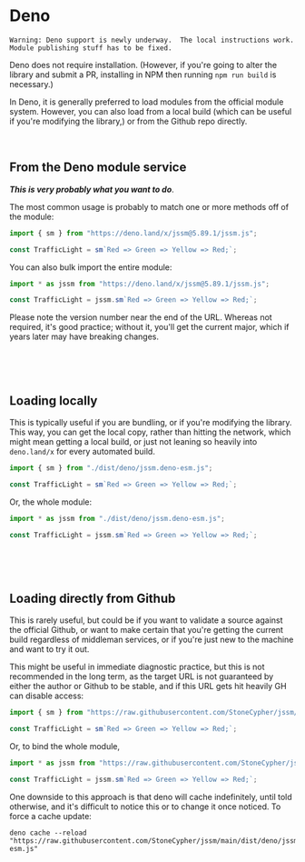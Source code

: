 # Deno

`Warning: Deno support is newly underway.  The local instructions work.  Module publishing stuff has to be fixed.`

Deno does not require installation.  (However, if you're going to alter the library and submit a PR, installing in NPM then running `npm run build` is necessary.)

In Deno, it is generally preferred to load modules from the official module system.  However, you can also load from a local build (which can be useful if you're modifying the library,) or from the Github repo directly.

&nbsp;

## From the Deno module service

***This is very probably what you want to do***.

The most common usage is probably to match one or more methods off of the module:

```typescript
import { sm } from "https://deno.land/x/jssm@5.89.1/jssm.js";

const TrafficLight = sm`Red => Green => Yellow => Red;`;
```

You can also bulk import the entire module:

```typescript
import * as jssm from "https://deno.land/x/jssm@5.89.1/jssm.js";

const TrafficLight = jssm.sm`Red => Green => Yellow => Red;`;
```

Please note the version number near the end of the URL.  Whereas not required, it's good practice; without it, you'll get the current major, which if years later may have breaking changes.

&nbsp;

&nbsp;

## Loading locally

This is typically useful if you are bundling, or if you're modifying the library.  This way, you can get the local copy, rather than hitting the network, which might mean getting a local build, or just not leaning so heavily into `deno.land/x` for every automated build.

```typescript
import { sm } from "./dist/deno/jssm.deno-esm.js";

const TrafficLight = sm`Red => Green => Yellow => Red;`;
```

Or, the whole module:

```typescript
import * as jssm from "./dist/deno/jssm.deno-esm.js";

const TrafficLight = jssm.sm`Red => Green => Yellow => Red;`;
```

&nbsp;

&nbsp;

## Loading directly from Github

This is rarely useful, but could be if you want to validate a source against the official Github, or want to make certain that you're getting the current build regardless of middleman services, or if you're just new to the machine and want to try it out.

This might be useful in immediate diagnostic practice, but this is not recommended in the long term, as the target URL is not guaranteed by either the author or Github to be stable, and if this URL gets hit heavily GH can disable access:

```typescript
import { sm } from "https://raw.githubusercontent.com/StoneCypher/jssm/main/dist/deno/jssm.deno-esm.js";

const TrafficLight = sm`Red => Green => Yellow => Red;`;
```

Or, to bind the whole module,

```typescript
import * as jssm from "https://raw.githubusercontent.com/StoneCypher/jssm/main/dist/deno/jssm.deno-esm.js";

const TrafficLight = jssm.sm`Red => Green => Yellow => Red;`;
```

One downside to this approach is that deno will cache indefinitely, until told otherwise, and it's difficult to notice this or to change it once noticed.  To force a cache update:

```
deno cache --reload "https://raw.githubusercontent.com/StoneCypher/jssm/main/dist/deno/jssm.deno-esm.js"
```
